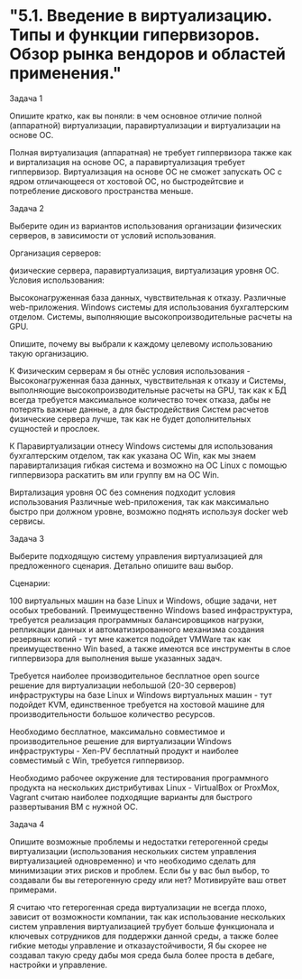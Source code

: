 # "5.1. Введение в виртуализацию. Типы и функции гипервизоров. Обзор рынка вендоров и областей применения."
Задача 1

Опишите кратко, как вы поняли: в чем основное отличие полной (аппаратной) виртуализации, паравиртуализации и виртуализации на основе ОС.

Полная виртуализация (аппаратная) не требует гиппервизора также как и виртализация на основе ОС, а паравиртуализация требует гиппервизор. Виртуализация на основе ОС не сможет запускать ОС с ядром отличающееся от хостовой ОС, но быстродейтсвие и потребление дискового пространства меньше.

Задача 2

Выберите один из вариантов использования организации физических серверов, в зависимости от условий использования.

Организация серверов:

физические сервера,
паравиртуализация,
виртуализация уровня ОС.
Условия использования:

Высоконагруженная база данных, чувствительная к отказу.
Различные web-приложения.
Windows системы для использования бухгалтерским отделом.
Системы, выполняющие высокопроизводительные расчеты на GPU.

Опишите, почему вы выбрали к каждому целевому использованию такую организацию.

К Физическим серверам я бы отнёс условия использования - Высоконагруженная база данных, чувствительная к отказу и Системы, выполняющие высокопроизводительные расчеты на GPU, так как к БД всегда требуется максимальное количество точек отказа, дабы не потерять важные данные, а для быстродействия Систем расчетов физические сервера лучше, так как не будет дополнительных сущностей и прослоек.

К Паравиртуализации отнесу Windows системы для использования бухгалтерским отделом, так как указана ОС Win, как мы знаем паравиртализация гибкая система и возможно на OC Linux c помощью гиппервизора раскатить вм или группу вм на ОС Win.

Виртализация уровня ОС без сомнения подходит условия использования Различные web-приложения, так как максимально быстро при должном уровне, возможно поднять используя docker web сервисы.

Задача 3

Выберите подходящую систему управления виртуализацией для предложенного сценария. Детально опишите ваш выбор.

Сценарии:

100 виртуальных машин на базе Linux и Windows, общие задачи, нет особых требований. Преимущественно Windows based инфраструктура, требуется реализация программных балансировщиков нагрузки, репликации данных и автоматизированного механизма создания резервных копий - тут мне кажется подойдет VMWare так как преимущественно Win based, а также имеются все инструменты в слое гиппервизора для выполнения выше указанных задач.

Требуется наиболее производительное бесплатное open source решение для виртуализации небольшой (20-30 серверов) инфраструктуры на базе Linux и Windows виртуальных машин - тут подойдет KVM, единственное требуется на хостовой машине для производительности большое количество ресурсов.

Необходимо бесплатное, максимально совместимое и производительное решение для виртуализации Windows инфраструктуры - Xen-PV бесплатный продукт и наиболее совместимый с Win, требуется гиппервизор.

Необходимо рабочее окружение для тестирования программного продукта на нескольких дистрибутивах Linux - VirtualBox or ProxMox, Vagrant считаю наиболее подходящие варианты для быстрого развертывания ВМ с нужной ОС.

Задача 4

Опишите возможные проблемы и недостатки гетерогенной среды виртуализации (использования нескольких систем управления виртуализацией одновременно) и что необходимо сделать для минимизации этих рисков и проблем. Если бы у вас был выбор, то создавали бы вы гетерогенную среду или нет? Мотивируйте ваш ответ примерами.

Я считаю что гетерогенная среда виртуализации не всегда плохо, зависит от возможности компании, так как использование нескольких систем управления виртуализацией трубует больше функционала и ключевых сотрудников для поддержки данной среды, а также более гибкие методы управление и отказаустойчивости, Я бы скорее не создавал такую среду дабы моя среда была более проста в дебаге, настройки и управление.
